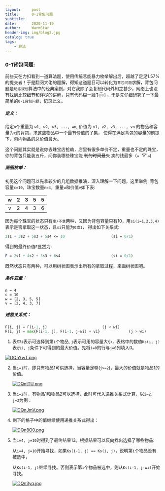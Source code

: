 ```yaml
---
layout:     post   				    
title:      0-1背包问题				
subtitle:   
date:       2020-11-19 				
author:     WarmStar
header-img: img/blog2.jpg 	
catalog: true 				
tags:							
    - 算法
---
```




### 0-1背包问题:

前些天在力扣看到一道算法题，使用传统艺能暴力枚举解出后，超越了足足1.57%的提交者！于是翻阅大佬的题解，得知这道题目可以转化为`背包问题`求解，背包问题是`动态规划`算法中的经典案例，对它我除了会复制代码外知之甚少，网络上也没有找到比较细节和详尽的讲解，只有代码糊一脸 ͡[๏̯͡๏]  ，于是先仔细研究了一下最简单的`0-1背包问题`，记录此文。

##### 定义：

给定`n`个重量为 `w1, w2, w3, ..., wn`, 价值为 `v1, v2, v3, ..., vn` 的物品和容量为`c`的背包，求这些物品中一个最有价值的子集， 使得在满足背包的容量的前提下，包内物品的总价值最大。

这个问题其实就是说你去珠宝店抢劫，店里有很多单价不定，重量也不定的珠宝，你的背包只能装五斤，问你装哪些珠宝能 ~~判的时间最久~~ 卖的钱最多（๑ `▽´๑) 

##### 画图枚举：

初见这个问题可以先拿较少的几组数据推演，深入理解一下问题，这里举例: 背包容量`c=10`，珠宝数量`n=4`，重量`w`和价值`v`如下表:

|  w   |  2   |  3   |  5   |  5   |
| :--: | :--: | :--: | :--: | :--: |
|  v   |  2   |  4   |  3   |  6   |

因为每个珠宝的状态只有`拿/不拿`两种，又因为背包容量只有10，用`si(i=1,2,3,4)`表示是否拿取这一状态，且`si`只能为`0或1`， 得出如下关系式:

```mathematica
2s1 + 3s2 + 5s3 + 5s4 <= 10						(si = 0/1)
```

得到的最终价值`F`显然为:

```mathematica
F = 2s1 + 4s2 + 3s3 + 6s4						(si = 0/1)
```

既然状态只有两种，可以用树状图表示出所有的拿取过程，来画树状图吧。







##### 条件变量：

```
n = 4
c = 10
w = [2, 3, 5, 5]
v = [2, 4, 3, 7]
```

##### 递推关系式：

```python
F(i, j) = F(i-1, j)							(j < wi)
F(i, j) = max{F(i-1, j), F(i-1, j-wi) + vi}				(j > wi)
```







1. 表中`i`表示可选择到第`i`个物品,  `j`表示可用的容量大小，表格中的数值`Ks(i, j)`表示`i, j`条件下可得到的最大价值。先将`i=0`的行与`j=0`列填入0。

[![DQnYwT.png](https://s3.ax1x.com/2020/11/20/DQnYwT.png)](https://imgchr.com/i/DQnYwT)

2. 当`i=1`时，即只有物品1可供选择，当容量足够(`j>=2`)，最大的价值就是物品1的价值。

   [![DQntTU.png](https://s3.ax1x.com/2020/11/20/DQntTU.png)](https://imgchr.com/i/DQntTU)

3. 当`i=2`时，有物品1和物品2可以选择，此时可代入递推关系式计算，以`i=2, j=3`为例：

   [![DQnJmV.png](https://s3.ax1x.com/2020/11/20/DQnJmV.png)](https://imgchr.com/i/DQnJmV)

4. 剩下的格子中的值继续使用递推关系式得出：

   [![DQn8O0.png](https://s3.ax1x.com/2020/11/20/DQn8O0.png)](https://imgchr.com/i/DQn8O0)

5. 当`i=4, j=10`时得到了最终结果13。根据结果可以反向找出选择了哪些物品:

   从`i=4, j=10`开始寻找，如果`Ks(i-1, j) == Ks(i, j)`，说明第`i`个物品没有被选中，

   从`Ks(i-1, j)`继续寻找。否则表示第`i`个物品被选中，则从`Ks(i-1, j-wi)`开始寻找。

   [![DQn3yq.jpg](https://s3.ax1x.com/2020/11/20/DQn3yq.jpg)](https://imgchr.com/i/DQn3yq)

   

